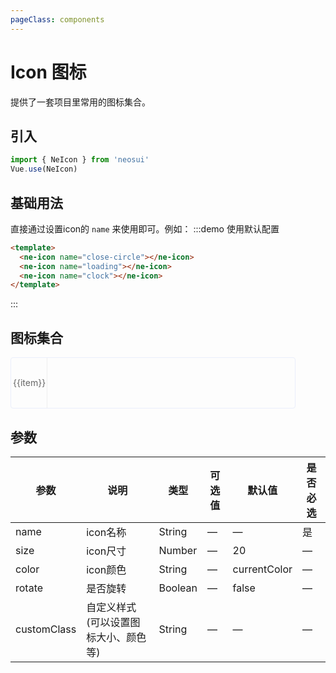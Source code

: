 ```yaml
---
pageClass: components
---
```


# Icon 图标
提供了一套项目里常用的图标集合。

## 引入
```js
import { NeIcon } from 'neosui'
Vue.use(NeIcon)
```

## 基础用法
直接通过设置icon的 `name` 来使用即可。例如：
:::demo 使用默认配置
```html
<template>
  <ne-icon name="close-circle"></ne-icon>
  <ne-icon name="loading"></ne-icon>
  <ne-icon name="clock"></ne-icon>
</template>
```
:::

## 图标集合
<ul class="icon-lists">
  <li  v-for="item in lists" :key="item.id" >
    <ne-icon :name="item"/>
    <span class="icon-name">{{item}}</span>
  </li>
</ul>


## 参数

| 参数         | 说明          | 类型   | 可选值          | 默认值       | 是否必选 |
| ----------- | --------------- | ------ | -------- | --------- |------------ |
| name | icon名称 | String | — | — | 是 |
| size | icon尺寸 | Number | — | 20 | — |
| color | icon颜色 | String | — | currentColor | — |
| rotate | 是否旋转 | Boolean | — | false | — |
| customClass | 自定义样式(可以设置图标大小、颜色等) | String | — | — | — |

<script>
const iconList = require('./icons.json');
export default {
  data() {
    return {
      lists: iconList
    }
  }
}
</script>
<style lang="scss">
.icon-lists{
  overflow: hidden;
  list-style: none;
  padding: 0!important;
  border: 1px solid #eaeefb;
  border-radius: 4px;
  width:90%;
  li {
    float: left;
    width: calc(100% / 8);
    text-align: center;
    line-height: 80px;
    color: #666;
    font-size: 14px;
    border-right: 1px solid #eee;
    border-bottom: 1px solid #eee;
    margin-right: -1px;
    margin-bottom: -1px;
    i{
      display:block;
      margin:2rem auto 0 auto;
      width:1.5rem;
      height:1.5rem
    }
  }
  
  .icon-name{
    display: inline-block;
    padding: 0 3px;
    height: 1em;
  }
}
</style>
